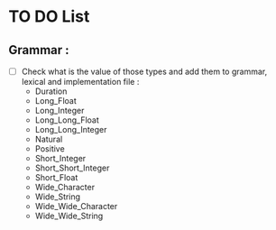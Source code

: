 # TO DO List
## Grammar :
- [ ] Check what is the value of those types and add them to grammar, lexical and implementation file :
  * Duration
  * Long_Float
  * Long_Integer
  * Long_Long_Float
  * Long_Long_Integer
  * Natural
  * Positive
  * Short_Integer
  * Short_Short_Integer
  * Short_Float
  * Wide_Character
  * Wide_String
  * Wide_Wide_Character
  * Wide_Wide_String